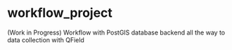 # workflow_project
(Work in Progress) Workflow with PostGIS database backend all the way to data collection with QField
